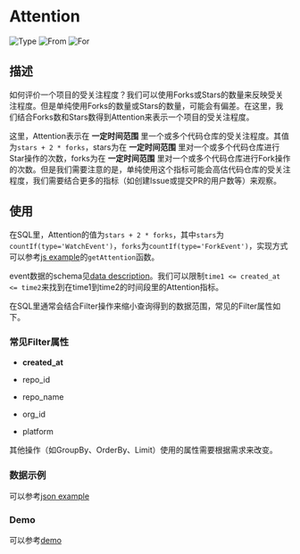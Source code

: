 # Attention

![Type](https://img.shields.io/badge/类型-指标-blue) ![From](https://img.shields.io/badge/来自-X--lab-blue) ![For](https://img.shields.io/badge/用于-项目/开发者-blue)

## 描述

如何评价一个项目的受关注程度？我们可以使用Forks或Stars的数量来反映受关注程度。但是单纯使用Forks的数量或Stars的数量，可能会有偏差。在这里，我们结合Forks数和Stars数得到Attention来表示一个项目的受关注程度。

这里，Attention表示在 **一定时间范围** 里一个或多个代码仓库的受关注程度。其值为`stars + 2 * forks`，stars为在 **一定时间范围** 里对一个或多个代码仓库进行Star操作的次数，forks为在 **一定时间范围** 里对一个或多个代码仓库进行Fork操作的次数。但是我们需要注意的是，单纯使用这个指标可能会高估代码仓库的受关注程度，我们需要结合更多的指标（如创建Issue或提交PR的用户数等）来观察。

## 使用

在SQL里，Attention的值为`stars + 2 * forks`，其中`stars`为`countIf(type='WatchEvent')`，`forks`为`countIf(type='ForkEvent')`，实现方式可以参考[js example](https://github.com/X-lab2017/open-digger/blob/master/src/metrics/indices.ts)的`getAttention`函数。

event数据的schema见[data description](https://github.com/X-lab2017/open-digger/blob/master/docs/assets/data_description.csv)。我们可以限制`time1 <= created_at <= time2`来找到在time1到time2的时间段里的Attention指标。

在SQL里通常会结合Filter操作来缩小查询得到的数据范围，常见的Filter属性如下。

### 常见Filter属性

 - **created_at**

 - repo_id

 - repo_name

 - org_id

 - platform

其他操作（如GroupBy、OrderBy、Limit）使用的属性需要根据需求来改变。

### 数据示例

可以参考[json example](https://oss.x-lab.info/open_digger/github/X-lab2017/open-digger/attention.json)

### Demo

可以参考[demo](https://codepen.io/frank-zsy/pen/MWBdpNg?type=attention)